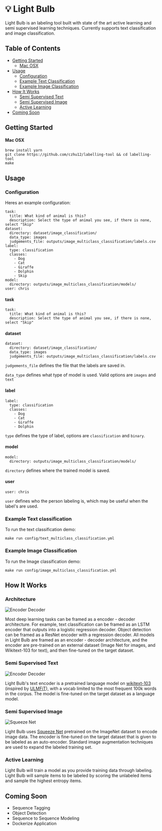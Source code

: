 # 💡 Light Bulb

Light Bulb is an labeling tool built with state of the art active learning and semi supervised learning techniques. Currently supports text classification and image classification.

## Table of Contents

- [Getting Started](https://github.com/czhu12/labelling-tool#getting-started)
  - [Mac OSX](https://github.com/czhu12/labelling-tool#mac-osx)
- [Usage](https://github.com/czhu12/labelling-tool#usage)
  - [Configuration](https://github.com/czhu12/labelling-tool#configuration)
  - [Example Text Classification](https://github.com/czhu12/labelling-tool#example-text-classification)
  - [Example Image Classification](https://github.com/czhu12/labelling-tool#example-image-classification)
- [How It Works](https://github.com/czhu12/labelling-tool#how-it-works)
  - [Semi Supervised Text](https://github.com/czhu12/labelling-tool#semi-supervised-text)
  - [Semi Supervised Image](https://github.com/czhu12/labelling-tool#semi-supervised-image)
  - [Active Learning](https://github.com/czhu12/labelling-tool#active-learning)
- [Coming Soon](https://github.com/czhu12/labelling-tool#coming-soon)

## Getting Started
#### Mac OSX
```
brew install yarn
git clone https://github.com/czhu12/labelling-tool && cd labelling-tool
make
```
## Usage
### Configuration
Heres an example configuration:
```
task:
  title: What kind of animal is this?
  description: Select the type of animal you see, if there is none, select "Skip"
dataset:
  directory: dataset/image_classification/
  data_type: images
  judgements_file: outputs/image_multiclass_classification/labels.csv
label:
  type: classification
  classes:
    - Dog
    - Cat
    - Giraffe
    - Dolphin
    - Skip
model:
  directory: outputs/image_multiclass_classification/models/
user: chris
```

#### task
```
task:
  title: What kind of animal is this?
  description: Select the type of animal you see, if there is none, select "Skip"
```

#### dataset
```
dataset:
  directory: dataset/image_classification/
  data_type: images
  judgements_file: outputs/image_multiclass_classification/labels.csv
```
`judgements_file` defines the file that the labels are saved in.

`data_type` defines what type of model is used. Valid options are `images` and `text`

#### label
```
label:
  type: classification
  classes:
    - Dog
    - Cat
    - Giraffe
    - Dolphin
```

`type` defines the type of label, options are `classification` and `binary`.

#### model
```
model:
  directory: outputs/image_multiclass_classification/models/
```

`directory` defines where the trained model is saved.

#### user
```
user: chris
```
`user` defines who the person labeling is, which may be useful when the label's are used.

### Example Text classification
To run the text classification demo:
```
make run config/text_multiclass_classification.yml
```

### Example Image Classification
To run the Image classification demo:
```
make run config/image_multiclass_classification.yml
```

## How It Works
### Architecture
![Encoder Decoder](https://raw.githubusercontent.com/czhu12/labelling-tool/master/docs/images/encoder-decoder.png)

Most deep learning tasks can be framed as a encoder - decoder architecture. For example, text classification can be framed as an LSTM encoder that outputs into a logistic regression decoder. Object detection can be framed as a ResNet encoder with a regression decoder. All models in Light Bulb are framed as an encoder - decoder architecture, and the encoder are pre-trained on an external dataset (Image Net for images, and Wikitext-103 for text), and then fine-tuned on the target dataset.

### Semi Supervised Text
![Encoder Decoder](https://raw.githubusercontent.com/czhu12/labelling-tool/master/docs/images/language-model.png)

Light Bulb's text encoder is a pretrained language model on [wikitext-103](https://einstein.ai/research/the-wikitext-long-term-dependency-language-modeling-dataset) (inspired by [ULMFiT](http://nlp.fast.ai/classification/2018/05/15/introducting-ulmfit.html)),  with a vocab limited to the most frequent 100k words in the corpus. The model is fine-tuned on the target dataset as a language model.

### Semi Supervised Image
![Squeeze Net](https://raw.githubusercontent.com/czhu12/labelling-tool/master/docs/images/squeezenet-architecture.png)

Light Bulb uses [Squeeze Net](https://github.com/DeepScale/SqueezeNet) pretrained on the ImageNet dataset to encode image data. The encoder is fine-tuned on the target dataset that is given to be labeled as an auto-encoder. Standard image augmentation techniques are used to expand the labeled training set.

### Active Learning
Light Bulb will train a model as you provide training data through labeling. Light Bulb will sample items to be labeled by scoring the unlabeled items and sample the highest entropy items.

## Coming Soon
- Sequence Tagging
- Object Detection
- Sequence to Sequence Modeling
- Dockerize Application
